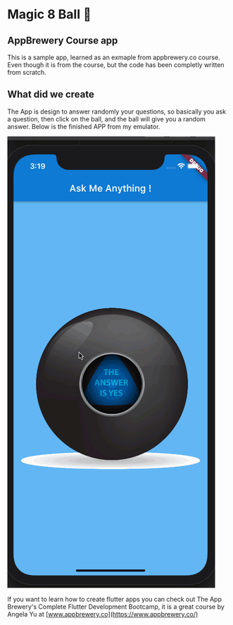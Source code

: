 
# Magic 8 Ball 🎱

## AppBrewery Course app

This is a sample app, learned as an exmaple from appbrewery.co course.
Even though it is from the course, but the code has been completly written from scratch.


## What did we create

The App is design to answer randomly your questions, so basically you ask a question, then click on the ball, and the ball will give you a random answer.
Below is the finished APP from my emulator. 
 

![Finished App](https://github.com/TechInCharge/flutter-8ball/blob/8Ball/8Ball.gif)

If you want to learn how to create flutter apps you can check out The App Brewery's Complete Flutter Development Bootcamp, it is a great course by Angela Yu at [www.appbrewery.co](https://www.appbrewery.co/)

